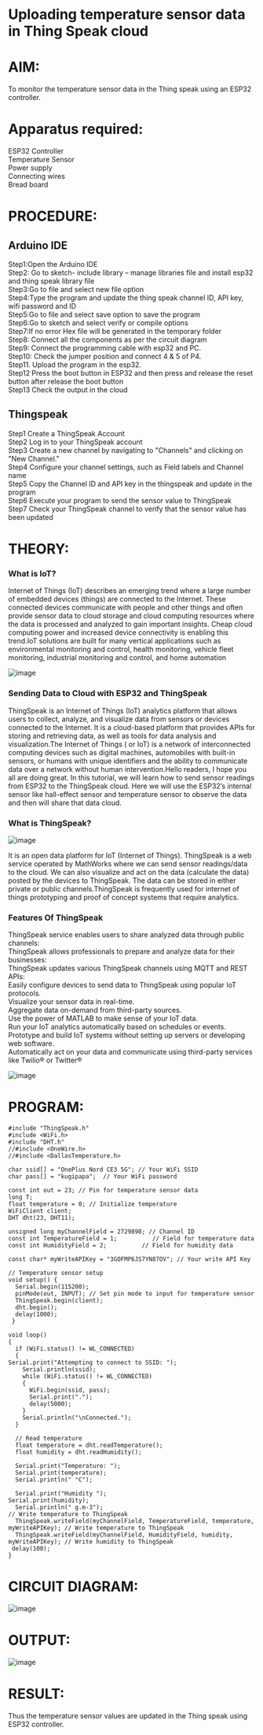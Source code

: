 # Uploading temperature sensor data in Thing Speak cloud

# AIM:
To monitor the temperature sensor data in the Thing speak using an ESP32 controller.

# Apparatus required:
ESP32 Controller  </br>
Temperature Sensor </br>
Power supply </br>
Connecting wires </br>
Bread board </br>

# PROCEDURE:
## Arduino IDE
Step1:Open the Arduino IDE </br>
Step2: Go to sketch- include library – manage libraries file and install esp32 and thing speak library file </br>
Step3:Go to file and select new file option </br>
Step4:Type the program and update the thing speak channel ID, API key, wifi password and ID </br>
Step5:Go to file and select save option to save the program </br>
Step6:Go to sketch and select verify or compile options </br>
Step7:If no error Hex file will be generated in the temporary folder </br>
Step8: Connect all the components as per the circuit diagram </br>
Step9: Connect the programming cable with esp32 and PC.  </br>
Step10: Check the jumper position and connect 4 & 5 of P4.  </br>
Step11. Upload the program in the esp32. </br>
Step12 Press the boot button in ESP32 and then press and release the reset button after release the boot button </br>
Step13 Check the output in the cloud </br>

## Thingspeak

Step1 Create a ThingSpeak Account </br>
Step2 Log in to your ThingSpeak account </br>
Step3 Create a new channel by navigating to "Channels" and clicking on "New Channel." </br>
Step4 Configure your channel settings, such as Field labels and Channel name </br>
Step5 Copy the Channel ID and API key in the thingspeak and update in the program </br>
Step6 Execute your program to send the sensor value to ThingSpeak </br>
Step7 Check your ThingSpeak channel to verify that the sensor value has been updated </br>

# THEORY:

### What is IoT?

Internet of Things (IoT) describes an emerging trend where a large number of embedded devices (things) are connected to the Internet. These connected devices communicate with people and other things and often provide sensor data to cloud storage and cloud computing resources where the data is processed and analyzed to gain important insights. Cheap cloud computing power and increased device connectivity is enabling this trend.IoT solutions are built for many vertical applications such as environmental monitoring and control, health monitoring, vehicle fleet monitoring, industrial monitoring and control, and home automation

![image](https://user-images.githubusercontent.com/71547910/235334044-c01d4261-d46f-4f62-b07f-72a7b6fce5d5.png)

### Sending Data to Cloud with ESP32 and ThingSpeak

ThingSpeak is an Internet of Things (IoT) analytics platform that allows users to collect, analyze, and visualize data from sensors or devices connected to the Internet. It is a cloud-based platform that provides APIs for storing and retrieving data, as well as tools for data analysis and visualization.The Internet of Things ( or IoT) is a network of interconnected computing devices such as digital machines, automobiles with built-in sensors, or humans with unique identifiers and the ability to communicate data over a network without human intervention.Hello readers, I hope you all are doing great. In this tutorial, we will learn how to send sensor readings from ESP32 to the ThingSpeak cloud. Here we will use the ESP32’s internal sensor like hall-effect sensor and temperature sensor to observe the data and then will share that data cloud.

### What is ThingSpeak?

![image](https://user-images.githubusercontent.com/71547910/235333909-29d2e831-9fe5-4afd-b18d-f1e5d2e32518.png)

It is an open data platform for IoT (Internet of Things). ThingSpeak is a web service operated by MathWorks where we can send sensor readings/data to the cloud. We can also visualize and act on the data (calculate the data) posted by the devices to ThingSpeak. The data can be stored in either private or public channels.ThingSpeak is frequently used for internet of things prototyping and proof of concept systems that require analytics.

### Features Of ThingSpeak

ThingSpeak service enables users to share analyzed data through public channels: </br>
ThingSpeak allows professionals to prepare and analyze data for their businesses: </br>
ThingSpeak updates various ThingSpeak channels using MQTT and REST APIs: </br>
Easily configure devices to send data to ThingSpeak using popular IoT protocols. </br>
Visualize your sensor data in real-time. </br>
Aggregate data on-demand from third-party sources. </br>
Use the power of MATLAB to make sense of your IoT data. </br>
Run your IoT analytics automatically based on schedules or events. </br>
Prototype and build IoT systems without setting up servers or developing web software.</br>
Automatically act on your data and communicate using third-party services like Twilio® or Twitter®</br>

![image](https://user-images.githubusercontent.com/71547910/235334056-3ba9579f-2f62-43b1-a714-8fde6cf9ef32.png)


# PROGRAM:
```
#include "ThingSpeak.h"
#include <WiFi.h>
#include "DHT.h"
//#include <OneWire.h>
//#include <DallasTemperature.h>

char ssid[] = "OnePlus Nord CE3 5G"; // Your WiFi SSID
char pass[] = "kugipapa";  // Your WiFi password

const int out = 23; // Pin for temperature sensor data
long T;
float temperature = 0; // Initialize temperature
WiFiClient client;
DHT dht(23, DHT11);

unsigned long myChannelField = 2729898; // Channel ID
const int TemperatureField = 1;          // Field for temperature data
const int HumidityField = 2;          // Field for humidity data

const char* myWriteAPIKey = "3GOFMP6JS7YN87OV"; // Your write API Key

// Temperature sensor setup
void setup() {
  Serial.begin(115200);
  pinMode(out, INPUT); // Set pin mode to input for temperature sensor
  ThingSpeak.begin(client);
  dht.begin();
  delay(1000);
 }

void loop() 
{
  if (WiFi.status() != WL_CONNECTED) 
  {
Serial.print("Attempting to connect to SSID: ");
    Serial.println(ssid);
    while (WiFi.status() != WL_CONNECTED) 
    {
      WiFi.begin(ssid, pass);
      Serial.print(".");
      delay(5000);
    }
    Serial.println("\nConnected.");
  }

  // Read temperature
  float temperature = dht.readTemperature();
  float humidity = dht.readHumidity();
  
  Serial.print("Temperature: ");
  Serial.print(temperature);
  Serial.println(" °C");

  Serial.print("Humidity ");
Serial.print(humidity);
  Serial.println(" g.m-3");
// Write temperature to ThingSpeak
  ThingSpeak.writeField(myChannelField, TemperatureField, temperature, myWriteAPIKey); // Write temperature to ThingSpeak
  ThingSpeak.writeField(myChannelField, HumidityField, humidity, myWriteAPIKey); // Write humidity to ThingSpeak
 delay(100);
}
```
# CIRCUIT DIAGRAM:
![image](https://github.com/user-attachments/assets/0ce952f4-ab2f-47f4-826f-aa2dbd7ec35b)


# OUTPUT:
![image](https://github.com/user-attachments/assets/44dafbb1-fc99-441f-b4bf-185e35fd00ef)

# RESULT:

Thus the temperature sensor values are updated in the Thing speak using ESP32 controller.

